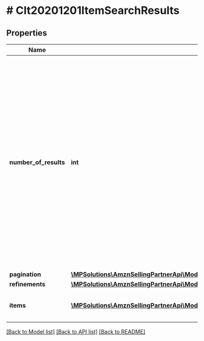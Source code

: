 # # CIt20201201ItemSearchResults

## Properties

Name | Type | Description | Notes
------------ | ------------- | ------------- | -------------
**number_of_results** | **int** | The estimated total number of products matched by the search query (only results up to the page count limit will be returned per request regardless of the number found).  Note: The maximum number of items (ASINs) that can be returned and paged through is 1000. |
**pagination** | [**\MPSolutions\AmznSellingPartnerApi\Models\CatalogItems20201201\CIt20201201Pagination**](CIt20201201Pagination.md) |  |
**refinements** | [**\MPSolutions\AmznSellingPartnerApi\Models\CatalogItems20201201\CIt20201201Refinements**](CIt20201201Refinements.md) |  |
**items** | [**\MPSolutions\AmznSellingPartnerApi\Models\CatalogItems20201201\CIt20201201Item[]**](CIt20201201Item.md) | A list of items from the Amazon catalog. |

[[Back to Model list]](../../README.md#models) [[Back to API list]](../../README.md#endpoints) [[Back to README]](../../README.md)
